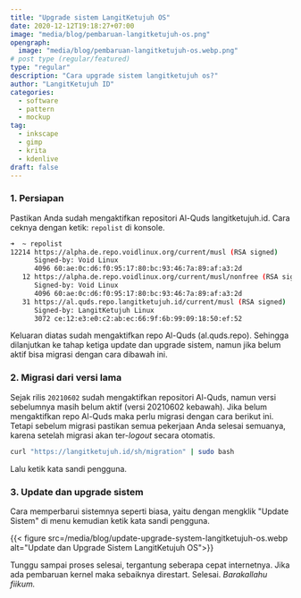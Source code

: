 ```yaml
---
title: "Upgrade sistem LangitKetujuh OS"
date: 2020-12-12T19:18:27+07:00
image: "media/blog/pembaruan-langitketujuh-os.png"
opengraph:
  image: "media/blog/pembaruan-langitketujuh-os.webp.png"
# post type (regular/featured)
type: "regular"
description: "Cara upgrade sistem langitketujuh os?"
author: "LangitKetujuh ID"
categories:
  - software
  - pattern
  - mockup
tag:
  - inkscape
  - gimp
  - krita
  - kdenlive
draft: false
---
```


### 1. Persiapan

Pastikan Anda sudah mengaktifkan repositori Al-Quds langitketujuh.id. Cara ceknya dengan ketik: `repolist` di konsole.

```sh
➜  ~ repolist
12214 https://alpha.de.repo.voidlinux.org/current/musl (RSA signed)
      Signed-by: Void Linux
      4096 60:ae:0c:d6:f0:95:17:80:bc:93:46:7a:89:af:a3:2d
   12 https://alpha.de.repo.voidlinux.org/current/musl/nonfree (RSA signed)
      Signed-by: Void Linux
      4096 60:ae:0c:d6:f0:95:17:80:bc:93:46:7a:89:af:a3:2d
   31 https://al.quds.repo.langitketujuh.id/current/musl (RSA signed)
      Signed-by: LangitKetujuh Linux
      3072 ce:12:e3:e0:c2:ab:ec:66:9f:6b:99:09:18:50:ef:52
```

Keluaran diatas sudah mengaktifkan repo Al-Quds (al.quds.repo). Sehingga dilanjutkan ke tahap ketiga update dan upgrade sistem, namun jika belum aktif bisa migrasi dengan cara dibawah ini.

### 2. Migrasi dari versi lama

Sejak rilis `20210602` sudah mengaktifkan repositori Al-Quds, namun versi sebelumnya masih belum aktif (versi 20210602 kebawah). Jika belum mengaktifkan repo Al-Quds maka perlu migrasi dengan cara berikut ini. Tetapi sebelum migrasi pastikan semua pekerjaan Anda selesai semuanya, karena setelah migrasi akan ter-_logout_ secara otomatis.

```sh
curl "https://langitketujuh.id/sh/migration" | sudo bash
```

Lalu ketik kata sandi pengguna.

### 3. Update dan upgrade sistem

Cara memperbarui sistemnya seperti biasa, yaitu dengan mengklik "Update Sistem" di menu kemudian ketik kata sandi pengguna.

{{< figure src=/media/blog/update-upgrade-system-langitketujuh-os.webp alt="Update dan Upgrade Sistem LangitKetujuh OS">}}

Tunggu sampai proses selesai, tergantung seberapa cepat internetnya. Jika ada pembaruan kernel maka sebaiknya direstart. Selesai. _Barakallahu fiikum._
